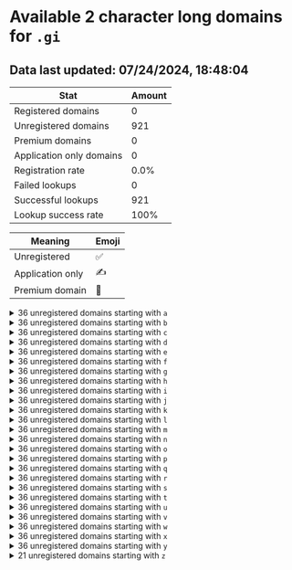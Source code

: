 # Available 2 character long domains for `.gi`

## Data last updated: 07/24/2024, 18:48:04

|Stat|Amount|
|--|--|
|Registered domains|0|
|Unregistered domains|921|
|Premium domains|0|
|Application only domains|0|
|Registration rate|0.0%|
|Failed lookups|0|
|Successful lookups|921|
|Lookup success rate|100%|


|Meaning|Emoji|
|--|--|
|Unregistered|:white_check_mark:|
|Application only|:writing_hand:|
|Premium domain|:gem:|

<details>
<summary>36 unregistered domains starting with <bold><code>a</code></bold></summary>

|Type|Domain|
|--|--|
|:white_check_mark:|`a0.gi`|
|:white_check_mark:|`a1.gi`|
|:white_check_mark:|`a2.gi`|
|:white_check_mark:|`a3.gi`|
|:white_check_mark:|`a4.gi`|
|:white_check_mark:|`a5.gi`|
|:white_check_mark:|`a6.gi`|
|:white_check_mark:|`a7.gi`|
|:white_check_mark:|`a8.gi`|
|:white_check_mark:|`a9.gi`|
|:white_check_mark:|`aa.gi`|
|:white_check_mark:|`ab.gi`|
|:white_check_mark:|`ac.gi`|
|:white_check_mark:|`ad.gi`|
|:white_check_mark:|`ae.gi`|
|:white_check_mark:|`af.gi`|
|:white_check_mark:|`ag.gi`|
|:white_check_mark:|`ah.gi`|
|:white_check_mark:|`ai.gi`|
|:white_check_mark:|`aj.gi`|
|:white_check_mark:|`ak.gi`|
|:white_check_mark:|`al.gi`|
|:white_check_mark:|`am.gi`|
|:white_check_mark:|`an.gi`|
|:white_check_mark:|`ao.gi`|
|:white_check_mark:|`ap.gi`|
|:white_check_mark:|`aq.gi`|
|:white_check_mark:|`ar.gi`|
|:white_check_mark:|`as.gi`|
|:white_check_mark:|`at.gi`|
|:white_check_mark:|`au.gi`|
|:white_check_mark:|`av.gi`|
|:white_check_mark:|`aw.gi`|
|:white_check_mark:|`ax.gi`|
|:white_check_mark:|`ay.gi`|
|:white_check_mark:|`az.gi`|
</details>
<details>
<summary>36 unregistered domains starting with <bold><code>b</code></bold></summary>

|Type|Domain|
|--|--|
|:white_check_mark:|`b0.gi`|
|:white_check_mark:|`b1.gi`|
|:white_check_mark:|`b2.gi`|
|:white_check_mark:|`b3.gi`|
|:white_check_mark:|`b4.gi`|
|:white_check_mark:|`b5.gi`|
|:white_check_mark:|`b6.gi`|
|:white_check_mark:|`b7.gi`|
|:white_check_mark:|`b8.gi`|
|:white_check_mark:|`b9.gi`|
|:white_check_mark:|`ba.gi`|
|:white_check_mark:|`bb.gi`|
|:white_check_mark:|`bc.gi`|
|:white_check_mark:|`bd.gi`|
|:white_check_mark:|`be.gi`|
|:white_check_mark:|`bf.gi`|
|:white_check_mark:|`bg.gi`|
|:white_check_mark:|`bh.gi`|
|:white_check_mark:|`bi.gi`|
|:white_check_mark:|`bj.gi`|
|:white_check_mark:|`bk.gi`|
|:white_check_mark:|`bl.gi`|
|:white_check_mark:|`bm.gi`|
|:white_check_mark:|`bn.gi`|
|:white_check_mark:|`bo.gi`|
|:white_check_mark:|`bp.gi`|
|:white_check_mark:|`bq.gi`|
|:white_check_mark:|`br.gi`|
|:white_check_mark:|`bs.gi`|
|:white_check_mark:|`bt.gi`|
|:white_check_mark:|`bu.gi`|
|:white_check_mark:|`bv.gi`|
|:white_check_mark:|`bw.gi`|
|:white_check_mark:|`bx.gi`|
|:white_check_mark:|`by.gi`|
|:white_check_mark:|`bz.gi`|
</details>
<details>
<summary>36 unregistered domains starting with <bold><code>c</code></bold></summary>

|Type|Domain|
|--|--|
|:white_check_mark:|`c0.gi`|
|:white_check_mark:|`c1.gi`|
|:white_check_mark:|`c2.gi`|
|:white_check_mark:|`c3.gi`|
|:white_check_mark:|`c4.gi`|
|:white_check_mark:|`c5.gi`|
|:white_check_mark:|`c6.gi`|
|:white_check_mark:|`c7.gi`|
|:white_check_mark:|`c8.gi`|
|:white_check_mark:|`c9.gi`|
|:white_check_mark:|`ca.gi`|
|:white_check_mark:|`cb.gi`|
|:white_check_mark:|`cc.gi`|
|:white_check_mark:|`cd.gi`|
|:white_check_mark:|`ce.gi`|
|:white_check_mark:|`cf.gi`|
|:white_check_mark:|`cg.gi`|
|:white_check_mark:|`ch.gi`|
|:white_check_mark:|`ci.gi`|
|:white_check_mark:|`cj.gi`|
|:white_check_mark:|`ck.gi`|
|:white_check_mark:|`cl.gi`|
|:white_check_mark:|`cm.gi`|
|:white_check_mark:|`cn.gi`|
|:white_check_mark:|`co.gi`|
|:white_check_mark:|`cp.gi`|
|:white_check_mark:|`cq.gi`|
|:white_check_mark:|`cr.gi`|
|:white_check_mark:|`cs.gi`|
|:white_check_mark:|`ct.gi`|
|:white_check_mark:|`cu.gi`|
|:white_check_mark:|`cv.gi`|
|:white_check_mark:|`cw.gi`|
|:white_check_mark:|`cx.gi`|
|:white_check_mark:|`cy.gi`|
|:white_check_mark:|`cz.gi`|
</details>
<details>
<summary>36 unregistered domains starting with <bold><code>d</code></bold></summary>

|Type|Domain|
|--|--|
|:white_check_mark:|`d0.gi`|
|:white_check_mark:|`d1.gi`|
|:white_check_mark:|`d2.gi`|
|:white_check_mark:|`d3.gi`|
|:white_check_mark:|`d4.gi`|
|:white_check_mark:|`d5.gi`|
|:white_check_mark:|`d6.gi`|
|:white_check_mark:|`d7.gi`|
|:white_check_mark:|`d8.gi`|
|:white_check_mark:|`d9.gi`|
|:white_check_mark:|`da.gi`|
|:white_check_mark:|`db.gi`|
|:white_check_mark:|`dc.gi`|
|:white_check_mark:|`dd.gi`|
|:white_check_mark:|`de.gi`|
|:white_check_mark:|`df.gi`|
|:white_check_mark:|`dg.gi`|
|:white_check_mark:|`dh.gi`|
|:white_check_mark:|`di.gi`|
|:white_check_mark:|`dj.gi`|
|:white_check_mark:|`dk.gi`|
|:white_check_mark:|`dl.gi`|
|:white_check_mark:|`dm.gi`|
|:white_check_mark:|`dn.gi`|
|:white_check_mark:|`do.gi`|
|:white_check_mark:|`dp.gi`|
|:white_check_mark:|`dq.gi`|
|:white_check_mark:|`dr.gi`|
|:white_check_mark:|`ds.gi`|
|:white_check_mark:|`dt.gi`|
|:white_check_mark:|`du.gi`|
|:white_check_mark:|`dv.gi`|
|:white_check_mark:|`dw.gi`|
|:white_check_mark:|`dx.gi`|
|:white_check_mark:|`dy.gi`|
|:white_check_mark:|`dz.gi`|
</details>
<details>
<summary>36 unregistered domains starting with <bold><code>e</code></bold></summary>

|Type|Domain|
|--|--|
|:white_check_mark:|`e0.gi`|
|:white_check_mark:|`e1.gi`|
|:white_check_mark:|`e2.gi`|
|:white_check_mark:|`e3.gi`|
|:white_check_mark:|`e4.gi`|
|:white_check_mark:|`e5.gi`|
|:white_check_mark:|`e6.gi`|
|:white_check_mark:|`e7.gi`|
|:white_check_mark:|`e8.gi`|
|:white_check_mark:|`e9.gi`|
|:white_check_mark:|`ea.gi`|
|:white_check_mark:|`eb.gi`|
|:white_check_mark:|`ec.gi`|
|:white_check_mark:|`ed.gi`|
|:white_check_mark:|`ee.gi`|
|:white_check_mark:|`ef.gi`|
|:white_check_mark:|`eg.gi`|
|:white_check_mark:|`eh.gi`|
|:white_check_mark:|`ei.gi`|
|:white_check_mark:|`ej.gi`|
|:white_check_mark:|`ek.gi`|
|:white_check_mark:|`el.gi`|
|:white_check_mark:|`em.gi`|
|:white_check_mark:|`en.gi`|
|:white_check_mark:|`eo.gi`|
|:white_check_mark:|`ep.gi`|
|:white_check_mark:|`eq.gi`|
|:white_check_mark:|`er.gi`|
|:white_check_mark:|`es.gi`|
|:white_check_mark:|`et.gi`|
|:white_check_mark:|`eu.gi`|
|:white_check_mark:|`ev.gi`|
|:white_check_mark:|`ew.gi`|
|:white_check_mark:|`ex.gi`|
|:white_check_mark:|`ey.gi`|
|:white_check_mark:|`ez.gi`|
</details>
<details>
<summary>36 unregistered domains starting with <bold><code>f</code></bold></summary>

|Type|Domain|
|--|--|
|:white_check_mark:|`f0.gi`|
|:white_check_mark:|`f1.gi`|
|:white_check_mark:|`f2.gi`|
|:white_check_mark:|`f3.gi`|
|:white_check_mark:|`f4.gi`|
|:white_check_mark:|`f5.gi`|
|:white_check_mark:|`f6.gi`|
|:white_check_mark:|`f7.gi`|
|:white_check_mark:|`f8.gi`|
|:white_check_mark:|`f9.gi`|
|:white_check_mark:|`fa.gi`|
|:white_check_mark:|`fb.gi`|
|:white_check_mark:|`fc.gi`|
|:white_check_mark:|`fd.gi`|
|:white_check_mark:|`fe.gi`|
|:white_check_mark:|`ff.gi`|
|:white_check_mark:|`fg.gi`|
|:white_check_mark:|`fh.gi`|
|:white_check_mark:|`fi.gi`|
|:white_check_mark:|`fj.gi`|
|:white_check_mark:|`fk.gi`|
|:white_check_mark:|`fl.gi`|
|:white_check_mark:|`fm.gi`|
|:white_check_mark:|`fn.gi`|
|:white_check_mark:|`fo.gi`|
|:white_check_mark:|`fp.gi`|
|:white_check_mark:|`fq.gi`|
|:white_check_mark:|`fr.gi`|
|:white_check_mark:|`fs.gi`|
|:white_check_mark:|`ft.gi`|
|:white_check_mark:|`fu.gi`|
|:white_check_mark:|`fv.gi`|
|:white_check_mark:|`fw.gi`|
|:white_check_mark:|`fx.gi`|
|:white_check_mark:|`fy.gi`|
|:white_check_mark:|`fz.gi`|
</details>
<details>
<summary>36 unregistered domains starting with <bold><code>g</code></bold></summary>

|Type|Domain|
|--|--|
|:white_check_mark:|`g0.gi`|
|:white_check_mark:|`g1.gi`|
|:white_check_mark:|`g2.gi`|
|:white_check_mark:|`g3.gi`|
|:white_check_mark:|`g4.gi`|
|:white_check_mark:|`g5.gi`|
|:white_check_mark:|`g6.gi`|
|:white_check_mark:|`g7.gi`|
|:white_check_mark:|`g8.gi`|
|:white_check_mark:|`g9.gi`|
|:white_check_mark:|`ga.gi`|
|:white_check_mark:|`gb.gi`|
|:white_check_mark:|`gc.gi`|
|:white_check_mark:|`gd.gi`|
|:white_check_mark:|`ge.gi`|
|:white_check_mark:|`gf.gi`|
|:white_check_mark:|`gg.gi`|
|:white_check_mark:|`gh.gi`|
|:white_check_mark:|`gi.gi`|
|:white_check_mark:|`gj.gi`|
|:white_check_mark:|`gk.gi`|
|:white_check_mark:|`gl.gi`|
|:white_check_mark:|`gm.gi`|
|:white_check_mark:|`gn.gi`|
|:white_check_mark:|`go.gi`|
|:white_check_mark:|`gp.gi`|
|:white_check_mark:|`gq.gi`|
|:white_check_mark:|`gr.gi`|
|:white_check_mark:|`gs.gi`|
|:white_check_mark:|`gt.gi`|
|:white_check_mark:|`gu.gi`|
|:white_check_mark:|`gv.gi`|
|:white_check_mark:|`gw.gi`|
|:white_check_mark:|`gx.gi`|
|:white_check_mark:|`gy.gi`|
|:white_check_mark:|`gz.gi`|
</details>
<details>
<summary>36 unregistered domains starting with <bold><code>h</code></bold></summary>

|Type|Domain|
|--|--|
|:white_check_mark:|`h0.gi`|
|:white_check_mark:|`h1.gi`|
|:white_check_mark:|`h2.gi`|
|:white_check_mark:|`h3.gi`|
|:white_check_mark:|`h4.gi`|
|:white_check_mark:|`h5.gi`|
|:white_check_mark:|`h6.gi`|
|:white_check_mark:|`h7.gi`|
|:white_check_mark:|`h8.gi`|
|:white_check_mark:|`h9.gi`|
|:white_check_mark:|`ha.gi`|
|:white_check_mark:|`hb.gi`|
|:white_check_mark:|`hc.gi`|
|:white_check_mark:|`hd.gi`|
|:white_check_mark:|`he.gi`|
|:white_check_mark:|`hf.gi`|
|:white_check_mark:|`hg.gi`|
|:white_check_mark:|`hh.gi`|
|:white_check_mark:|`hi.gi`|
|:white_check_mark:|`hj.gi`|
|:white_check_mark:|`hk.gi`|
|:white_check_mark:|`hl.gi`|
|:white_check_mark:|`hm.gi`|
|:white_check_mark:|`hn.gi`|
|:white_check_mark:|`ho.gi`|
|:white_check_mark:|`hp.gi`|
|:white_check_mark:|`hq.gi`|
|:white_check_mark:|`hr.gi`|
|:white_check_mark:|`hs.gi`|
|:white_check_mark:|`ht.gi`|
|:white_check_mark:|`hu.gi`|
|:white_check_mark:|`hv.gi`|
|:white_check_mark:|`hw.gi`|
|:white_check_mark:|`hx.gi`|
|:white_check_mark:|`hy.gi`|
|:white_check_mark:|`hz.gi`|
</details>
<details>
<summary>36 unregistered domains starting with <bold><code>i</code></bold></summary>

|Type|Domain|
|--|--|
|:white_check_mark:|`i0.gi`|
|:white_check_mark:|`i1.gi`|
|:white_check_mark:|`i2.gi`|
|:white_check_mark:|`i3.gi`|
|:white_check_mark:|`i4.gi`|
|:white_check_mark:|`i5.gi`|
|:white_check_mark:|`i6.gi`|
|:white_check_mark:|`i7.gi`|
|:white_check_mark:|`i8.gi`|
|:white_check_mark:|`i9.gi`|
|:white_check_mark:|`ia.gi`|
|:white_check_mark:|`ib.gi`|
|:white_check_mark:|`ic.gi`|
|:white_check_mark:|`id.gi`|
|:white_check_mark:|`ie.gi`|
|:white_check_mark:|`if.gi`|
|:white_check_mark:|`ig.gi`|
|:white_check_mark:|`ih.gi`|
|:white_check_mark:|`ii.gi`|
|:white_check_mark:|`ij.gi`|
|:white_check_mark:|`ik.gi`|
|:white_check_mark:|`il.gi`|
|:white_check_mark:|`im.gi`|
|:white_check_mark:|`in.gi`|
|:white_check_mark:|`io.gi`|
|:white_check_mark:|`ip.gi`|
|:white_check_mark:|`iq.gi`|
|:white_check_mark:|`ir.gi`|
|:white_check_mark:|`is.gi`|
|:white_check_mark:|`it.gi`|
|:white_check_mark:|`iu.gi`|
|:white_check_mark:|`iv.gi`|
|:white_check_mark:|`iw.gi`|
|:white_check_mark:|`ix.gi`|
|:white_check_mark:|`iy.gi`|
|:white_check_mark:|`iz.gi`|
</details>
<details>
<summary>36 unregistered domains starting with <bold><code>j</code></bold></summary>

|Type|Domain|
|--|--|
|:white_check_mark:|`j0.gi`|
|:white_check_mark:|`j1.gi`|
|:white_check_mark:|`j2.gi`|
|:white_check_mark:|`j3.gi`|
|:white_check_mark:|`j4.gi`|
|:white_check_mark:|`j5.gi`|
|:white_check_mark:|`j6.gi`|
|:white_check_mark:|`j7.gi`|
|:white_check_mark:|`j8.gi`|
|:white_check_mark:|`j9.gi`|
|:white_check_mark:|`ja.gi`|
|:white_check_mark:|`jb.gi`|
|:white_check_mark:|`jc.gi`|
|:white_check_mark:|`jd.gi`|
|:white_check_mark:|`je.gi`|
|:white_check_mark:|`jf.gi`|
|:white_check_mark:|`jg.gi`|
|:white_check_mark:|`jh.gi`|
|:white_check_mark:|`ji.gi`|
|:white_check_mark:|`jj.gi`|
|:white_check_mark:|`jk.gi`|
|:white_check_mark:|`jl.gi`|
|:white_check_mark:|`jm.gi`|
|:white_check_mark:|`jn.gi`|
|:white_check_mark:|`jo.gi`|
|:white_check_mark:|`jp.gi`|
|:white_check_mark:|`jq.gi`|
|:white_check_mark:|`jr.gi`|
|:white_check_mark:|`js.gi`|
|:white_check_mark:|`jt.gi`|
|:white_check_mark:|`ju.gi`|
|:white_check_mark:|`jv.gi`|
|:white_check_mark:|`jw.gi`|
|:white_check_mark:|`jx.gi`|
|:white_check_mark:|`jy.gi`|
|:white_check_mark:|`jz.gi`|
</details>
<details>
<summary>36 unregistered domains starting with <bold><code>k</code></bold></summary>

|Type|Domain|
|--|--|
|:white_check_mark:|`k0.gi`|
|:white_check_mark:|`k1.gi`|
|:white_check_mark:|`k2.gi`|
|:white_check_mark:|`k3.gi`|
|:white_check_mark:|`k4.gi`|
|:white_check_mark:|`k5.gi`|
|:white_check_mark:|`k6.gi`|
|:white_check_mark:|`k7.gi`|
|:white_check_mark:|`k8.gi`|
|:white_check_mark:|`k9.gi`|
|:white_check_mark:|`ka.gi`|
|:white_check_mark:|`kb.gi`|
|:white_check_mark:|`kc.gi`|
|:white_check_mark:|`kd.gi`|
|:white_check_mark:|`ke.gi`|
|:white_check_mark:|`kf.gi`|
|:white_check_mark:|`kg.gi`|
|:white_check_mark:|`kh.gi`|
|:white_check_mark:|`ki.gi`|
|:white_check_mark:|`kj.gi`|
|:white_check_mark:|`kk.gi`|
|:white_check_mark:|`kl.gi`|
|:white_check_mark:|`km.gi`|
|:white_check_mark:|`kn.gi`|
|:white_check_mark:|`ko.gi`|
|:white_check_mark:|`kp.gi`|
|:white_check_mark:|`kq.gi`|
|:white_check_mark:|`kr.gi`|
|:white_check_mark:|`ks.gi`|
|:white_check_mark:|`kt.gi`|
|:white_check_mark:|`ku.gi`|
|:white_check_mark:|`kv.gi`|
|:white_check_mark:|`kw.gi`|
|:white_check_mark:|`kx.gi`|
|:white_check_mark:|`ky.gi`|
|:white_check_mark:|`kz.gi`|
</details>
<details>
<summary>36 unregistered domains starting with <bold><code>l</code></bold></summary>

|Type|Domain|
|--|--|
|:white_check_mark:|`l0.gi`|
|:white_check_mark:|`l1.gi`|
|:white_check_mark:|`l2.gi`|
|:white_check_mark:|`l3.gi`|
|:white_check_mark:|`l4.gi`|
|:white_check_mark:|`l5.gi`|
|:white_check_mark:|`l6.gi`|
|:white_check_mark:|`l7.gi`|
|:white_check_mark:|`l8.gi`|
|:white_check_mark:|`l9.gi`|
|:white_check_mark:|`la.gi`|
|:white_check_mark:|`lb.gi`|
|:white_check_mark:|`lc.gi`|
|:white_check_mark:|`ld.gi`|
|:white_check_mark:|`le.gi`|
|:white_check_mark:|`lf.gi`|
|:white_check_mark:|`lg.gi`|
|:white_check_mark:|`lh.gi`|
|:white_check_mark:|`li.gi`|
|:white_check_mark:|`lj.gi`|
|:white_check_mark:|`lk.gi`|
|:white_check_mark:|`ll.gi`|
|:white_check_mark:|`lm.gi`|
|:white_check_mark:|`ln.gi`|
|:white_check_mark:|`lo.gi`|
|:white_check_mark:|`lp.gi`|
|:white_check_mark:|`lq.gi`|
|:white_check_mark:|`lr.gi`|
|:white_check_mark:|`ls.gi`|
|:white_check_mark:|`lt.gi`|
|:white_check_mark:|`lu.gi`|
|:white_check_mark:|`lv.gi`|
|:white_check_mark:|`lw.gi`|
|:white_check_mark:|`lx.gi`|
|:white_check_mark:|`ly.gi`|
|:white_check_mark:|`lz.gi`|
</details>
<details>
<summary>36 unregistered domains starting with <bold><code>m</code></bold></summary>

|Type|Domain|
|--|--|
|:white_check_mark:|`m0.gi`|
|:white_check_mark:|`m1.gi`|
|:white_check_mark:|`m2.gi`|
|:white_check_mark:|`m3.gi`|
|:white_check_mark:|`m4.gi`|
|:white_check_mark:|`m5.gi`|
|:white_check_mark:|`m6.gi`|
|:white_check_mark:|`m7.gi`|
|:white_check_mark:|`m8.gi`|
|:white_check_mark:|`m9.gi`|
|:white_check_mark:|`ma.gi`|
|:white_check_mark:|`mb.gi`|
|:white_check_mark:|`mc.gi`|
|:white_check_mark:|`md.gi`|
|:white_check_mark:|`me.gi`|
|:white_check_mark:|`mf.gi`|
|:white_check_mark:|`mg.gi`|
|:white_check_mark:|`mh.gi`|
|:white_check_mark:|`mi.gi`|
|:white_check_mark:|`mj.gi`|
|:white_check_mark:|`mk.gi`|
|:white_check_mark:|`ml.gi`|
|:white_check_mark:|`mm.gi`|
|:white_check_mark:|`mn.gi`|
|:white_check_mark:|`mo.gi`|
|:white_check_mark:|`mp.gi`|
|:white_check_mark:|`mq.gi`|
|:white_check_mark:|`mr.gi`|
|:white_check_mark:|`ms.gi`|
|:white_check_mark:|`mt.gi`|
|:white_check_mark:|`mu.gi`|
|:white_check_mark:|`mv.gi`|
|:white_check_mark:|`mw.gi`|
|:white_check_mark:|`mx.gi`|
|:white_check_mark:|`my.gi`|
|:white_check_mark:|`mz.gi`|
</details>
<details>
<summary>36 unregistered domains starting with <bold><code>n</code></bold></summary>

|Type|Domain|
|--|--|
|:white_check_mark:|`n0.gi`|
|:white_check_mark:|`n1.gi`|
|:white_check_mark:|`n2.gi`|
|:white_check_mark:|`n3.gi`|
|:white_check_mark:|`n4.gi`|
|:white_check_mark:|`n5.gi`|
|:white_check_mark:|`n6.gi`|
|:white_check_mark:|`n7.gi`|
|:white_check_mark:|`n8.gi`|
|:white_check_mark:|`n9.gi`|
|:white_check_mark:|`na.gi`|
|:white_check_mark:|`nb.gi`|
|:white_check_mark:|`nc.gi`|
|:white_check_mark:|`nd.gi`|
|:white_check_mark:|`ne.gi`|
|:white_check_mark:|`nf.gi`|
|:white_check_mark:|`ng.gi`|
|:white_check_mark:|`nh.gi`|
|:white_check_mark:|`ni.gi`|
|:white_check_mark:|`nj.gi`|
|:white_check_mark:|`nk.gi`|
|:white_check_mark:|`nl.gi`|
|:white_check_mark:|`nm.gi`|
|:white_check_mark:|`nn.gi`|
|:white_check_mark:|`no.gi`|
|:white_check_mark:|`np.gi`|
|:white_check_mark:|`nq.gi`|
|:white_check_mark:|`nr.gi`|
|:white_check_mark:|`ns.gi`|
|:white_check_mark:|`nt.gi`|
|:white_check_mark:|`nu.gi`|
|:white_check_mark:|`nv.gi`|
|:white_check_mark:|`nw.gi`|
|:white_check_mark:|`nx.gi`|
|:white_check_mark:|`ny.gi`|
|:white_check_mark:|`nz.gi`|
</details>
<details>
<summary>36 unregistered domains starting with <bold><code>o</code></bold></summary>

|Type|Domain|
|--|--|
|:white_check_mark:|`o0.gi`|
|:white_check_mark:|`o1.gi`|
|:white_check_mark:|`o2.gi`|
|:white_check_mark:|`o3.gi`|
|:white_check_mark:|`o4.gi`|
|:white_check_mark:|`o5.gi`|
|:white_check_mark:|`o6.gi`|
|:white_check_mark:|`o7.gi`|
|:white_check_mark:|`o8.gi`|
|:white_check_mark:|`o9.gi`|
|:white_check_mark:|`oa.gi`|
|:white_check_mark:|`ob.gi`|
|:white_check_mark:|`oc.gi`|
|:white_check_mark:|`od.gi`|
|:white_check_mark:|`oe.gi`|
|:white_check_mark:|`of.gi`|
|:white_check_mark:|`og.gi`|
|:white_check_mark:|`oh.gi`|
|:white_check_mark:|`oi.gi`|
|:white_check_mark:|`oj.gi`|
|:white_check_mark:|`ok.gi`|
|:white_check_mark:|`ol.gi`|
|:white_check_mark:|`om.gi`|
|:white_check_mark:|`on.gi`|
|:white_check_mark:|`oo.gi`|
|:white_check_mark:|`op.gi`|
|:white_check_mark:|`oq.gi`|
|:white_check_mark:|`or.gi`|
|:white_check_mark:|`os.gi`|
|:white_check_mark:|`ot.gi`|
|:white_check_mark:|`ou.gi`|
|:white_check_mark:|`ov.gi`|
|:white_check_mark:|`ow.gi`|
|:white_check_mark:|`ox.gi`|
|:white_check_mark:|`oy.gi`|
|:white_check_mark:|`oz.gi`|
</details>
<details>
<summary>36 unregistered domains starting with <bold><code>p</code></bold></summary>

|Type|Domain|
|--|--|
|:white_check_mark:|`p0.gi`|
|:white_check_mark:|`p1.gi`|
|:white_check_mark:|`p2.gi`|
|:white_check_mark:|`p3.gi`|
|:white_check_mark:|`p4.gi`|
|:white_check_mark:|`p5.gi`|
|:white_check_mark:|`p6.gi`|
|:white_check_mark:|`p7.gi`|
|:white_check_mark:|`p8.gi`|
|:white_check_mark:|`p9.gi`|
|:white_check_mark:|`pa.gi`|
|:white_check_mark:|`pb.gi`|
|:white_check_mark:|`pc.gi`|
|:white_check_mark:|`pd.gi`|
|:white_check_mark:|`pe.gi`|
|:white_check_mark:|`pf.gi`|
|:white_check_mark:|`pg.gi`|
|:white_check_mark:|`ph.gi`|
|:white_check_mark:|`pi.gi`|
|:white_check_mark:|`pj.gi`|
|:white_check_mark:|`pk.gi`|
|:white_check_mark:|`pl.gi`|
|:white_check_mark:|`pm.gi`|
|:white_check_mark:|`pn.gi`|
|:white_check_mark:|`po.gi`|
|:white_check_mark:|`pp.gi`|
|:white_check_mark:|`pq.gi`|
|:white_check_mark:|`pr.gi`|
|:white_check_mark:|`ps.gi`|
|:white_check_mark:|`pt.gi`|
|:white_check_mark:|`pu.gi`|
|:white_check_mark:|`pv.gi`|
|:white_check_mark:|`pw.gi`|
|:white_check_mark:|`px.gi`|
|:white_check_mark:|`py.gi`|
|:white_check_mark:|`pz.gi`|
</details>
<details>
<summary>36 unregistered domains starting with <bold><code>q</code></bold></summary>

|Type|Domain|
|--|--|
|:white_check_mark:|`q0.gi`|
|:white_check_mark:|`q1.gi`|
|:white_check_mark:|`q2.gi`|
|:white_check_mark:|`q3.gi`|
|:white_check_mark:|`q4.gi`|
|:white_check_mark:|`q5.gi`|
|:white_check_mark:|`q6.gi`|
|:white_check_mark:|`q7.gi`|
|:white_check_mark:|`q8.gi`|
|:white_check_mark:|`q9.gi`|
|:white_check_mark:|`qa.gi`|
|:white_check_mark:|`qb.gi`|
|:white_check_mark:|`qc.gi`|
|:white_check_mark:|`qd.gi`|
|:white_check_mark:|`qe.gi`|
|:white_check_mark:|`qf.gi`|
|:white_check_mark:|`qg.gi`|
|:white_check_mark:|`qh.gi`|
|:white_check_mark:|`qi.gi`|
|:white_check_mark:|`qj.gi`|
|:white_check_mark:|`qk.gi`|
|:white_check_mark:|`ql.gi`|
|:white_check_mark:|`qm.gi`|
|:white_check_mark:|`qn.gi`|
|:white_check_mark:|`qo.gi`|
|:white_check_mark:|`qp.gi`|
|:white_check_mark:|`qq.gi`|
|:white_check_mark:|`qr.gi`|
|:white_check_mark:|`qs.gi`|
|:white_check_mark:|`qt.gi`|
|:white_check_mark:|`qu.gi`|
|:white_check_mark:|`qv.gi`|
|:white_check_mark:|`qw.gi`|
|:white_check_mark:|`qx.gi`|
|:white_check_mark:|`qy.gi`|
|:white_check_mark:|`qz.gi`|
</details>
<details>
<summary>36 unregistered domains starting with <bold><code>r</code></bold></summary>

|Type|Domain|
|--|--|
|:white_check_mark:|`r0.gi`|
|:white_check_mark:|`r1.gi`|
|:white_check_mark:|`r2.gi`|
|:white_check_mark:|`r3.gi`|
|:white_check_mark:|`r4.gi`|
|:white_check_mark:|`r5.gi`|
|:white_check_mark:|`r6.gi`|
|:white_check_mark:|`r7.gi`|
|:white_check_mark:|`r8.gi`|
|:white_check_mark:|`r9.gi`|
|:white_check_mark:|`ra.gi`|
|:white_check_mark:|`rb.gi`|
|:white_check_mark:|`rc.gi`|
|:white_check_mark:|`rd.gi`|
|:white_check_mark:|`re.gi`|
|:white_check_mark:|`rf.gi`|
|:white_check_mark:|`rg.gi`|
|:white_check_mark:|`rh.gi`|
|:white_check_mark:|`ri.gi`|
|:white_check_mark:|`rj.gi`|
|:white_check_mark:|`rk.gi`|
|:white_check_mark:|`rl.gi`|
|:white_check_mark:|`rm.gi`|
|:white_check_mark:|`rn.gi`|
|:white_check_mark:|`ro.gi`|
|:white_check_mark:|`rp.gi`|
|:white_check_mark:|`rq.gi`|
|:white_check_mark:|`rr.gi`|
|:white_check_mark:|`rs.gi`|
|:white_check_mark:|`rt.gi`|
|:white_check_mark:|`ru.gi`|
|:white_check_mark:|`rv.gi`|
|:white_check_mark:|`rw.gi`|
|:white_check_mark:|`rx.gi`|
|:white_check_mark:|`ry.gi`|
|:white_check_mark:|`rz.gi`|
</details>
<details>
<summary>36 unregistered domains starting with <bold><code>s</code></bold></summary>

|Type|Domain|
|--|--|
|:white_check_mark:|`s0.gi`|
|:white_check_mark:|`s1.gi`|
|:white_check_mark:|`s2.gi`|
|:white_check_mark:|`s3.gi`|
|:white_check_mark:|`s4.gi`|
|:white_check_mark:|`s5.gi`|
|:white_check_mark:|`s6.gi`|
|:white_check_mark:|`s7.gi`|
|:white_check_mark:|`s8.gi`|
|:white_check_mark:|`s9.gi`|
|:white_check_mark:|`sa.gi`|
|:white_check_mark:|`sb.gi`|
|:white_check_mark:|`sc.gi`|
|:white_check_mark:|`sd.gi`|
|:white_check_mark:|`se.gi`|
|:white_check_mark:|`sf.gi`|
|:white_check_mark:|`sg.gi`|
|:white_check_mark:|`sh.gi`|
|:white_check_mark:|`si.gi`|
|:white_check_mark:|`sj.gi`|
|:white_check_mark:|`sk.gi`|
|:white_check_mark:|`sl.gi`|
|:white_check_mark:|`sm.gi`|
|:white_check_mark:|`sn.gi`|
|:white_check_mark:|`so.gi`|
|:white_check_mark:|`sp.gi`|
|:white_check_mark:|`sq.gi`|
|:white_check_mark:|`sr.gi`|
|:white_check_mark:|`ss.gi`|
|:white_check_mark:|`st.gi`|
|:white_check_mark:|`su.gi`|
|:white_check_mark:|`sv.gi`|
|:white_check_mark:|`sw.gi`|
|:white_check_mark:|`sx.gi`|
|:white_check_mark:|`sy.gi`|
|:white_check_mark:|`sz.gi`|
</details>
<details>
<summary>36 unregistered domains starting with <bold><code>t</code></bold></summary>

|Type|Domain|
|--|--|
|:white_check_mark:|`t0.gi`|
|:white_check_mark:|`t1.gi`|
|:white_check_mark:|`t2.gi`|
|:white_check_mark:|`t3.gi`|
|:white_check_mark:|`t4.gi`|
|:white_check_mark:|`t5.gi`|
|:white_check_mark:|`t6.gi`|
|:white_check_mark:|`t7.gi`|
|:white_check_mark:|`t8.gi`|
|:white_check_mark:|`t9.gi`|
|:white_check_mark:|`ta.gi`|
|:white_check_mark:|`tb.gi`|
|:white_check_mark:|`tc.gi`|
|:white_check_mark:|`td.gi`|
|:white_check_mark:|`te.gi`|
|:white_check_mark:|`tf.gi`|
|:white_check_mark:|`tg.gi`|
|:white_check_mark:|`th.gi`|
|:white_check_mark:|`ti.gi`|
|:white_check_mark:|`tj.gi`|
|:white_check_mark:|`tk.gi`|
|:white_check_mark:|`tl.gi`|
|:white_check_mark:|`tm.gi`|
|:white_check_mark:|`tn.gi`|
|:white_check_mark:|`to.gi`|
|:white_check_mark:|`tp.gi`|
|:white_check_mark:|`tq.gi`|
|:white_check_mark:|`tr.gi`|
|:white_check_mark:|`ts.gi`|
|:white_check_mark:|`tt.gi`|
|:white_check_mark:|`tu.gi`|
|:white_check_mark:|`tv.gi`|
|:white_check_mark:|`tw.gi`|
|:white_check_mark:|`tx.gi`|
|:white_check_mark:|`ty.gi`|
|:white_check_mark:|`tz.gi`|
</details>
<details>
<summary>36 unregistered domains starting with <bold><code>u</code></bold></summary>

|Type|Domain|
|--|--|
|:white_check_mark:|`u0.gi`|
|:white_check_mark:|`u1.gi`|
|:white_check_mark:|`u2.gi`|
|:white_check_mark:|`u3.gi`|
|:white_check_mark:|`u4.gi`|
|:white_check_mark:|`u5.gi`|
|:white_check_mark:|`u6.gi`|
|:white_check_mark:|`u7.gi`|
|:white_check_mark:|`u8.gi`|
|:white_check_mark:|`u9.gi`|
|:white_check_mark:|`ua.gi`|
|:white_check_mark:|`ub.gi`|
|:white_check_mark:|`uc.gi`|
|:white_check_mark:|`ud.gi`|
|:white_check_mark:|`ue.gi`|
|:white_check_mark:|`uf.gi`|
|:white_check_mark:|`ug.gi`|
|:white_check_mark:|`uh.gi`|
|:white_check_mark:|`ui.gi`|
|:white_check_mark:|`uj.gi`|
|:white_check_mark:|`uk.gi`|
|:white_check_mark:|`ul.gi`|
|:white_check_mark:|`um.gi`|
|:white_check_mark:|`un.gi`|
|:white_check_mark:|`uo.gi`|
|:white_check_mark:|`up.gi`|
|:white_check_mark:|`uq.gi`|
|:white_check_mark:|`ur.gi`|
|:white_check_mark:|`us.gi`|
|:white_check_mark:|`ut.gi`|
|:white_check_mark:|`uu.gi`|
|:white_check_mark:|`uv.gi`|
|:white_check_mark:|`uw.gi`|
|:white_check_mark:|`ux.gi`|
|:white_check_mark:|`uy.gi`|
|:white_check_mark:|`uz.gi`|
</details>
<details>
<summary>36 unregistered domains starting with <bold><code>v</code></bold></summary>

|Type|Domain|
|--|--|
|:white_check_mark:|`v0.gi`|
|:white_check_mark:|`v1.gi`|
|:white_check_mark:|`v2.gi`|
|:white_check_mark:|`v3.gi`|
|:white_check_mark:|`v4.gi`|
|:white_check_mark:|`v5.gi`|
|:white_check_mark:|`v6.gi`|
|:white_check_mark:|`v7.gi`|
|:white_check_mark:|`v8.gi`|
|:white_check_mark:|`v9.gi`|
|:white_check_mark:|`va.gi`|
|:white_check_mark:|`vb.gi`|
|:white_check_mark:|`vc.gi`|
|:white_check_mark:|`vd.gi`|
|:white_check_mark:|`ve.gi`|
|:white_check_mark:|`vf.gi`|
|:white_check_mark:|`vg.gi`|
|:white_check_mark:|`vh.gi`|
|:white_check_mark:|`vi.gi`|
|:white_check_mark:|`vj.gi`|
|:white_check_mark:|`vk.gi`|
|:white_check_mark:|`vl.gi`|
|:white_check_mark:|`vm.gi`|
|:white_check_mark:|`vn.gi`|
|:white_check_mark:|`vo.gi`|
|:white_check_mark:|`vp.gi`|
|:white_check_mark:|`vq.gi`|
|:white_check_mark:|`vr.gi`|
|:white_check_mark:|`vs.gi`|
|:white_check_mark:|`vt.gi`|
|:white_check_mark:|`vu.gi`|
|:white_check_mark:|`vv.gi`|
|:white_check_mark:|`vw.gi`|
|:white_check_mark:|`vx.gi`|
|:white_check_mark:|`vy.gi`|
|:white_check_mark:|`vz.gi`|
</details>
<details>
<summary>36 unregistered domains starting with <bold><code>w</code></bold></summary>

|Type|Domain|
|--|--|
|:white_check_mark:|`w0.gi`|
|:white_check_mark:|`w1.gi`|
|:white_check_mark:|`w2.gi`|
|:white_check_mark:|`w3.gi`|
|:white_check_mark:|`w4.gi`|
|:white_check_mark:|`w5.gi`|
|:white_check_mark:|`w6.gi`|
|:white_check_mark:|`w7.gi`|
|:white_check_mark:|`w8.gi`|
|:white_check_mark:|`w9.gi`|
|:white_check_mark:|`wa.gi`|
|:white_check_mark:|`wb.gi`|
|:white_check_mark:|`wc.gi`|
|:white_check_mark:|`wd.gi`|
|:white_check_mark:|`we.gi`|
|:white_check_mark:|`wf.gi`|
|:white_check_mark:|`wg.gi`|
|:white_check_mark:|`wh.gi`|
|:white_check_mark:|`wi.gi`|
|:white_check_mark:|`wj.gi`|
|:white_check_mark:|`wk.gi`|
|:white_check_mark:|`wl.gi`|
|:white_check_mark:|`wm.gi`|
|:white_check_mark:|`wn.gi`|
|:white_check_mark:|`wo.gi`|
|:white_check_mark:|`wp.gi`|
|:white_check_mark:|`wq.gi`|
|:white_check_mark:|`wr.gi`|
|:white_check_mark:|`ws.gi`|
|:white_check_mark:|`wt.gi`|
|:white_check_mark:|`wu.gi`|
|:white_check_mark:|`wv.gi`|
|:white_check_mark:|`ww.gi`|
|:white_check_mark:|`wx.gi`|
|:white_check_mark:|`wy.gi`|
|:white_check_mark:|`wz.gi`|
</details>
<details>
<summary>36 unregistered domains starting with <bold><code>x</code></bold></summary>

|Type|Domain|
|--|--|
|:white_check_mark:|`x0.gi`|
|:white_check_mark:|`x1.gi`|
|:white_check_mark:|`x2.gi`|
|:white_check_mark:|`x3.gi`|
|:white_check_mark:|`x4.gi`|
|:white_check_mark:|`x5.gi`|
|:white_check_mark:|`x6.gi`|
|:white_check_mark:|`x7.gi`|
|:white_check_mark:|`x8.gi`|
|:white_check_mark:|`x9.gi`|
|:white_check_mark:|`xa.gi`|
|:white_check_mark:|`xb.gi`|
|:white_check_mark:|`xc.gi`|
|:white_check_mark:|`xd.gi`|
|:white_check_mark:|`xe.gi`|
|:white_check_mark:|`xf.gi`|
|:white_check_mark:|`xg.gi`|
|:white_check_mark:|`xh.gi`|
|:white_check_mark:|`xi.gi`|
|:white_check_mark:|`xj.gi`|
|:white_check_mark:|`xk.gi`|
|:white_check_mark:|`xl.gi`|
|:white_check_mark:|`xm.gi`|
|:white_check_mark:|`xn.gi`|
|:white_check_mark:|`xo.gi`|
|:white_check_mark:|`xp.gi`|
|:white_check_mark:|`xq.gi`|
|:white_check_mark:|`xr.gi`|
|:white_check_mark:|`xs.gi`|
|:white_check_mark:|`xt.gi`|
|:white_check_mark:|`xu.gi`|
|:white_check_mark:|`xv.gi`|
|:white_check_mark:|`xw.gi`|
|:white_check_mark:|`xx.gi`|
|:white_check_mark:|`xy.gi`|
|:white_check_mark:|`xz.gi`|
</details>
<details>
<summary>36 unregistered domains starting with <bold><code>y</code></bold></summary>

|Type|Domain|
|--|--|
|:white_check_mark:|`y0.gi`|
|:white_check_mark:|`y1.gi`|
|:white_check_mark:|`y2.gi`|
|:white_check_mark:|`y3.gi`|
|:white_check_mark:|`y4.gi`|
|:white_check_mark:|`y5.gi`|
|:white_check_mark:|`y6.gi`|
|:white_check_mark:|`y7.gi`|
|:white_check_mark:|`y8.gi`|
|:white_check_mark:|`y9.gi`|
|:white_check_mark:|`ya.gi`|
|:white_check_mark:|`yb.gi`|
|:white_check_mark:|`yc.gi`|
|:white_check_mark:|`yd.gi`|
|:white_check_mark:|`ye.gi`|
|:white_check_mark:|`yf.gi`|
|:white_check_mark:|`yg.gi`|
|:white_check_mark:|`yh.gi`|
|:white_check_mark:|`yi.gi`|
|:white_check_mark:|`yj.gi`|
|:white_check_mark:|`yk.gi`|
|:white_check_mark:|`yl.gi`|
|:white_check_mark:|`ym.gi`|
|:white_check_mark:|`yn.gi`|
|:white_check_mark:|`yo.gi`|
|:white_check_mark:|`yp.gi`|
|:white_check_mark:|`yq.gi`|
|:white_check_mark:|`yr.gi`|
|:white_check_mark:|`ys.gi`|
|:white_check_mark:|`yt.gi`|
|:white_check_mark:|`yu.gi`|
|:white_check_mark:|`yv.gi`|
|:white_check_mark:|`yw.gi`|
|:white_check_mark:|`yx.gi`|
|:white_check_mark:|`yy.gi`|
|:white_check_mark:|`yz.gi`|
</details>
<details>
<summary>21 unregistered domains starting with <bold><code>z</code></bold></summary>

|Type|Domain|
|--|--|
|:white_check_mark:|`za.gi`|
|:white_check_mark:|`zb.gi`|
|:white_check_mark:|`zc.gi`|
|:white_check_mark:|`zd.gi`|
|:white_check_mark:|`ze.gi`|
|:white_check_mark:|`zf.gi`|
|:white_check_mark:|`zg.gi`|
|:white_check_mark:|`zh.gi`|
|:white_check_mark:|`zi.gi`|
|:white_check_mark:|`zj.gi`|
|:white_check_mark:|`zk.gi`|
|:white_check_mark:|`zl.gi`|
|:white_check_mark:|`zm.gi`|
|:white_check_mark:|`zn.gi`|
|:white_check_mark:|`zo.gi`|
|:white_check_mark:|`zp.gi`|
|:white_check_mark:|`zq.gi`|
|:white_check_mark:|`zr.gi`|
|:white_check_mark:|`zs.gi`|
|:white_check_mark:|`zt.gi`|
|:white_check_mark:|`zu.gi`|
</details>